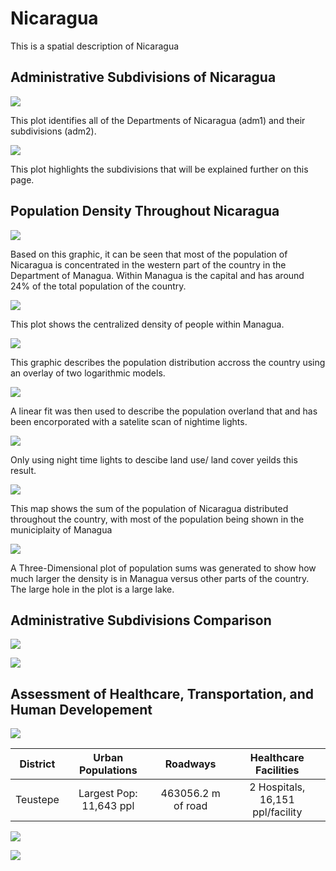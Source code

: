 # Nicaragua

This is a spatial description of Nicaragua 


## Administrative Subdivisions of Nicaragua

![](GitHubImage.png)

This plot identifies all of the Departments of Nicaragua (adm1) and their subdivisions (adm2).

![](ForDaPageBitch.png)

This plot highlights the subdivisions that will be explained further on this page.

## Population Density Throughout Nicaragua

![](nic.png)

Based on this graphic, it can be seen that most of the population of Nicaragua is concentrated in the western part of the country in the Department of Managua. Within Managua is the capital and has around 24% of the total population of the country.

![](Pop4Github.png)

This plot shows the centralized density of people within Managua.

![](GithubPop.png)

This graphic describes the population distribution accross the country using an overlay of two logarithmic models.

![](FitPLot.png)

A linear fit was then used to describe the population overland that and has been encorporated with a satelite scan of nightime lights.

![](GithubPLotss.png)

Only using night time lights to descibe land use/ land cover yeilds this result.

![](Pop.Sums.png)

This map shows the sum of the population of Nicaragua distributed throughout the country, with most of the population being shown in the municiplaity of Managua

![](Sums3D.PNG)

A Three-Dimensional plot of population sums was generated to show how much larger the density is in Managua versus other parts of the country. The large hole in the plot is a large lake.

## Administrative Subdivisions Comparison

![](managua_pop15.png)

![](Teustepe_pop15(2).png)

## Assessment of Healthcare, Transportation, and Human Developement

![](TeustepeGitHub.png)

| District | Urban Populations | Roadways | Healthcare Facilities |
| :--------: | :-----------------: | :--------: | :---------------------: |
| Teustepe | Largest Pop: 11,643 ppl | 463056.2 m of road | 2 Hospitals, 16,151 ppl/facility |


![](TeustepeFinalRayShader.png)

![](Proj4Plot.png)
